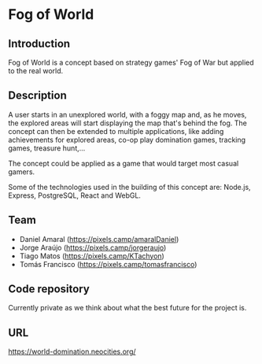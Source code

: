 # Fog of World

## Introduction

Fog of World is a concept based on strategy games' Fog of War but applied to the real world.

## Description

A user starts in an unexplored world, with a foggy map and, as he moves, the explored areas will start displaying the map that's behind the fog. The concept can then be extended to multiple applications, like adding achievements for explored areas, co-op play domination games, tracking games, treasure hunt,...

The concept could be applied as a game that would target most casual gamers.

Some of the technologies used in the building of this concept are: Node.js, Express, PostgreSQL, React and WebGL.

## Team

 * Daniel Amaral (https://pixels.camp/amaralDaniel)
 * Jorge Araújo (https://pixels.camp/jorgeraujo)
 * Tiago Matos (https://pixels.camp/KTachyon)
 * Tomás Francisco (https://pixels.camp/tomasfrancisco)

## Code repository

Currently private as we think about what the best future for the project is.

## URL

https://world-domination.neocities.org/
